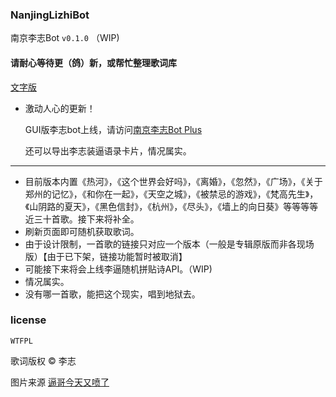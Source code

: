 ### NanjingLizhiBot

南京李志Bot `v0.1.0` （WIP)

#### 请耐心等待更（鸽）新，或帮忙整理歌词库


[文字版](https://nanjinglizhi.github.io/Bot/)


- 激动人心的更新！

	GUI版李志bot上线，请访问[南京李志Bot Plus](https://nanjinglizhi.github.io/Bot/PLUS/)

	还可以导出李志装逼语录卡片，情况属实。


----------------

- 目前版本内置《热河》，《这个世界会好吗》，《离婚》，《忽然》，《广场》，《关于郑州的记忆》，《和你在一起》，《天空之城》，《被禁忌的游戏》，《梵高先生》，《山阴路的夏天》，《黑色信封》，《杭州》，《尽头》，《墙上的向日葵》等等等等近三十首歌。接下来将补全。
- 刷新页面即可随机获取歌词。
- 由于设计限制，一首歌的链接只对应一个版本（一般是专辑原版而非各现场版）【由于已下架，链接功能暂时被取消】
- 可能接下来将会上线李逼随机拼贴诗API。（WIP)
- 情况属实。
- 没有哪一首歌，能把这个现实，唱到地狱去。

### license

`WTFPL`

歌词版权 © 李志

图片来源 [逼哥今天又喷了](https://weibo.com/1573628884/Ef77L19sA)
